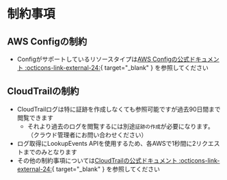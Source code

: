 # 制約事項

## AWS Configの制約

- Configがサポートしているリソースタイプは[AWS Configの公式ドキュメント :octicons-link-external-24:](https://docs.aws.amazon.com/ja_jp/config/latest/developerguide/resource-config-reference.html){ target="_blank" } を参照してください


## CloudTrailの制約

- CloudTrailログは特に証跡を作成しなくても参照可能ですが過去90日間まで閲覧できます
    - それより過去のログを閲覧するには別途`証跡の作成`が必要になります。（クラウド管理者にお問い合わせください）
- ログ取得にLookupEvents APIを使用するため、各AWSで1秒間に2リクエストまでのみとなります
- その他の制約事項については[CloudTrailの公式ドキュメント :octicons-link-external-24:](https://docs.aws.amazon.com/ja_jp/awscloudtrail/latest/userguide/WhatIsCloudTrail-Limits.html){ target="_blank" } を参照してください

